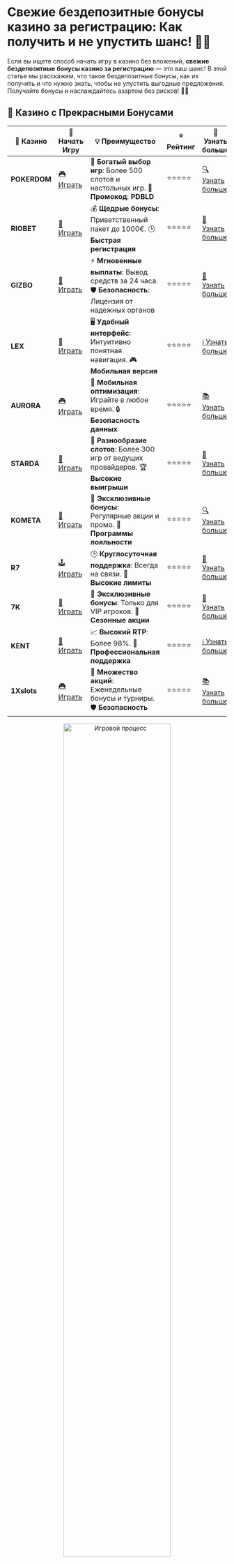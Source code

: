 # Свежие бездепозитные бонусы казино за регистрацию: Как получить и не упустить шанс! 🎁🎉

Если вы ищете способ начать игру в казино без вложений, **свежие бездепозитные бонусы казино за регистрацию** — это ваш шанс! В этой статье мы расскажем, что такое бездепозитные бонусы, как их получить и что нужно знать, чтобы не упустить выгодные предложения. Получайте бонусы и наслаждайтесь азартом без рисков! 💸✨

## 🌟 Казино с Прекрасными Бонусами

| 🎲 **Казино** | 🔗 **Начать Игру** | 💡 **Преимущество** | ⭐ **Рейтинг** | 🔗 **Узнать больше** |
|--------------|---------------------|---------------------|----------------|----------------------|
| **POKERDOM**  | [🎮 Играть](https://brandplay.link/4k77v2yx) | 🎉 **Богатый выбор игр**: Более 500 слотов и настольных игр. 🎁 **Промокод**: **PDBLD** | ⭐⭐⭐⭐⭐ | [🔍 Узнать больше](https://brandplay.link/4k77v2yx) |
| **RIOBET**    | [🎰 Играть](https://brandplay.link/7xBLTPyj) | 💰 **Щедрые бонусы**: Приветственный пакет до 1000€. 🕒 **Быстрая регистрация** | ⭐⭐⭐⭐⭐ | [📖 Узнать больше](https://brandplay.link/7xBLTPyj) |
| **GIZBO**     | [🎲 Играть](https://brandplay.link/bprXw4YV) | ⚡ **Мгновенные выплаты**: Вывод средств за 24 часа. 🛡️ **Безопасность**: Лицензия от надежных органов | ⭐⭐⭐⭐⭐ | [📝 Узнать больше](https://brandplay.link/bprXw4YV) |
| **LEX**       | [🤑 Играть](https://brandplay.link/zW4hdDFV) | 🖥️ **Удобный интерфейс**: Интуитивно понятная навигация. 🎮 **Мобильная версия** | ⭐⭐⭐⭐⭐ | [ℹ️ Узнать больше](https://brandplay.link/zW4hdDFV) |
| **AURORA**    | [🎮 Играть](https://10trafic-stat2.com/click/668546556bcc6313411604bd/6766/13032/subaccount) | 📱 **Мобильная оптимизация**: Играйте в любое время. 🔒 **Безопасность данных** | ⭐⭐⭐⭐⭐ | [📚 Узнать больше](https://10trafic-stat2.com/click/668546556bcc6313411604bd/6766/13032/subaccount) |
| **STARDА**    | [🎯 Играть](https://brandplay.link/fB7xwRFL) | 🎰 **Разнообразие слотов**: Более 300 игр от ведущих провайдеров. 🏆 **Высокие выигрыши** | ⭐⭐⭐⭐⭐ | [🔎 Узнать больше](https://brandplay.link/fB7xwRFL) |
| **KOMETA**    | [🎰 Играть](https://brandplay.link/8ZymQJV8) | 🎁 **Эксклюзивные бонусы**: Регулярные акции и промо. 🔄 **Программы лояльности** | ⭐⭐⭐⭐⭐ | [🔍 Узнать больше](https://brandplay.link/8ZymQJV8) |
| **R7**        | [🕹️ Играть](https://brandplay.link/bMd3Yjsw) | 🕒 **Круглосуточная поддержка**: Всегда на связи. 💸 **Высокие лимиты** | ⭐⭐⭐⭐⭐ | [📖 Узнать больше](https://brandplay.link/bMd3Yjsw) |
| **7K**        | [🎲 Играть](https://brandplay.link/BvQyFShp) | 🌟 **Эксклюзивные бонусы**: Только для VIP игроков. 🎉 **Сезонные акции** | ⭐⭐⭐⭐⭐ | [📝 Узнать больше](https://brandplay.link/BvQyFShp) |
| **KENT**      | [🤑 Играть](https://brandplay.link/Fv2WP3js) | 📈 **Высокий RTP**: Более 98%. 💼 **Профессиональная поддержка** | ⭐⭐⭐⭐⭐ | [ℹ️ Узнать больше](https://brandplay.link/Fv2WP3js) |
| **1Xslots**   | [🎮 Играть](https://brandplay.link/hSB1khtr) | 🎉 **Множество акций**: Еженедельные бонусы и турниры. 🛡️ **Безопасность** | ⭐⭐⭐⭐⭐ | [📚 Узнать больше](https://brandplay.link/hSB1khtr) |

<div align="center"> <img src="https://i.pinimg.com/originals/1d/b3/25/1db325483acbe642c6d4e6fdd73a4988.gif" alt="Игровой процесс" width="70%"> </div>
---

## 🚀 Быстрые Выигрыши и Поддержка

| 🎲 **Казино** | 🔗 **Начать Игру** | 💡 **Преимущество** | ⭐ **Рейтинг** | 🔗 **Узнать больше** |
|--------------|---------------------|---------------------|----------------|----------------------|
| **GAMA**      | [🎯 Играть](https://brandplay.link/j6NMKsDz) | 🔍 **Интуитивный интерфейс**: Легкость использования. 🏅 **Престижные турниры** | ⭐⭐⭐⭐☆ | [🔎 Узнать больше](https://brandplay.link/j6NMKsDz) |
| **ONION**     | [🎰 Играть](https://brandplay.link/zBGRVpQ9) | 🤑 **Низкие ставки**: Идеально для начинающих. 🔄 **Быстрые выводы** | ⭐⭐⭐⭐☆ | [🔍 Узнать больше](https://brandplay.link/zBGRVpQ9) |
| **ЧЕМПИОН**   | [🕹️ Играть](https://temon-gter.cfd/go/lRq?p80412p304504pcc44t17455) | 🏅 **Лояльная программа**: Награды за активность. 🎁 **Ежемесячные бонусы** | ⭐⭐⭐⭐☆ | [📖 Узнать больше](https://temon-gter.cfd/go/lRq?p80412p304504pcc44t17455) |
| **VAVADA**    | [🎲 Играть](https://vavadapartner.pro/?promo=ea5c9275-6854-4505-94fc-95ab18221945-linkb2) | 🚀 **Быстрая регистрация**: Начните играть мгновенно. 🔐 **Безопасные транзакции** | ⭐⭐⭐⭐☆ | [📝 Узнать больше](https://vavadapartner.pro/?promo=ea5c9275-6854-4505-94fc-95ab18221945-linkb2) |
| **FRIENDS**   | [🤑 Играть](https://gofriends.mba/linkb2) | 🤝 **Социальные игры**: Играйте с друзьями. 🌐 **Мультиплатформенность** | ⭐⭐⭐⭐☆ | [ℹ️ Узнать больше](https://gofriends.mba/linkb2) |
| **1WIN**      | [🎮 Играть](https://brandplay.link/smXVpBbG) | 🏆 **Спортивные ставки**: Широкий выбор видов спорта. 💵 **Высокие коэффициенты** | ⭐⭐⭐⭐☆ | [📚 Узнать больше](https://brandplay.link/smXVpBbG) |
| **DRIP**      | [🎯 Играть](https://drp-ircp01.com/c07e6a3db) | 🌐 **Инновационные игры**: Новейшие игровые технологии. 🛡️ **Высокая безопасность** | ⭐⭐⭐⭐☆ | [🔎 Узнать больше](https://drp-ircp01.com/c07e6a3db) |
| **JOYCASINO** | [🎰 Играть](https://rpc30.call2me.pro/?/ru/registration?apkpop=0&partner=p24970p3291217pc98f) | 🎁 **Приятные бонусы**: Ежедневные акции и подарки. 🕹️ **Разнообразие игр** | ⭐⭐⭐⭐☆ | [🔍 Узнать больше](https://rpc30.call2me.pro/?/ru/registration?apkpop=0&partner=p24970p3291217pc98f) |
| **PLAYFORTUNA** | [🎮 Играть](https://fortunapromo.net/alt/playfortuna/registration?0dc4a9362a71feb7e3f165fb8e766f70) | 🎉 **Регулярные акции**: Бонусы, фриспины и многое другое. 🏅 **Турниры** | ⭐⭐⭐⭐☆ | [📚 Узнать больше](https://fortunapromo.net/alt/playfortuna/registration?0dc4a9362a71feb7e3f165fb8e766f70) |
| **SYKAA**     | [🤑 Играть](https://s-two-way.com/?source=linkb2&pid=30697) | 💸 **Доступные ставки**: Идеально для новичков. 🎁 **Щедрые бонусы** | ⭐⭐⭐⭐☆ | [🔍 Узнать больше](https://s-two-way.com/?source=linkb2&pid=30697) |

<div align="center"> <img src="https://i.pinimg.com/originals/1d/b3/25/1db325483acbe642c6d4e6fdd73a4988.gif" alt="Игровой процесс" width="70%"> </div>

![Бездепозитные бонусы](https://i.pinimg.com/originals/a9/29/6e/a9296ea1cf6a7c20a985e593451f0323.png)

## Что такое бездепозитные бонусы казино?

**Бездепозитный бонус** — это бонус, который казино предоставляет новым игрокам без необходимости делать депозит. Это означает, что вы можете начать играть и выигрывать реальные деньги, не рискуя собственными средствами. Такие бонусы бывают разных форматов: бесплатные вращения, бонусные деньги или фриспины на определённые игровые автоматы.

## Как получить бездепозитные бонусы за регистрацию?

Получить **свежие бездепозитные бонусы казино за регистрацию** проще, чем кажется. Вот несколько шагов, чтобы не упустить эту возможность:

1. **Выберите казино**: Найдите онлайн-казино, которое предлагает бездепозитные бонусы. Проверьте лицензии и отзывы, чтобы убедиться в надёжности платформы.
2. **Зарегистрируйтесь**: Пройдите процесс регистрации, указав все необходимые данные. Важно помнить, что для получения бонуса необходимо быть новым пользователем.
3. **Активируйте бонус**: Некоторые казино требуют ввода специального промокода или подтверждения бонуса через email. Убедитесь, что вы активировали бонус сразу после регистрации.
4. **Используйте бонус**: После получения бездепозитного бонуса вы можете использовать его для игры на определённых слотах или других играх, в зависимости от условий казино.

## Преимущества бездепозитных бонусов

**Свежие бездепозитные бонусы казино за регистрацию** имеют несколько ключевых преимуществ:

- **Без риска для вашего кошелька**: Вы можете начать играть, не рискуя своими деньгами.
- **Идеально для новичков**: Это отличный способ познакомиться с игрой и платформой без финансовых обязательств.
- **Тренировка и тестирование**: Вы можете использовать бонусные средства для тестирования разных игр, не переживая о возможных потерях.
- **Выигрыш без вложений**: Даже если бонус не большой, он даёт шанс выиграть реальные деньги, не делая депозит.

## Виды бездепозитных бонусов

**Свежие бездепозитные бонусы** бывают разных типов, и вот некоторые из них:

- **Бесплатные вращения (фриспины)**: Казино предоставляет бесплатные вращения на определённые игровые автоматы. Вы можете выиграть реальные деньги, не вкладываясь в игру.
- **Бонусные деньги**: Некоторые казино предлагают бездепозитные бонусы в виде бонусных средств, которые можно использовать для ставок на любых играх.
- **Кэшбэк**: Иногда казино предоставляет бонусы в виде возврата части проигранных средств.
- **Бонусы на фриспины**: Иногда бонусы в виде фриспинов могут быть связаны с определёнными играми, где у вас есть шанс выиграть большую сумму.

## Как использовать бездепозитные бонусы?

Чтобы максимально эффективно использовать **свежие бездепозитные бонусы казино за регистрацию**, следуйте этим рекомендациям:

- **Читайте условия**: Всегда внимательно изучайте условия бонуса. Обратите внимание на требования по ставкам (вейджер) и лимиты вывода средств.
- **Используйте бонусы на самые выгодные игры**: Некоторые игры могут приносить большее количество выигрышей при использовании бездепозитного бонуса.
- **Не торопитесь**: Играйте спокойно и не спешите, чтобы не ошибиться в использовании бонусных средств.
- **Не забывайте о сроках**: Бездепозитные бонусы могут иметь ограничения по времени, так что не забывайте использовать их до истечения срока действия.

## Советы по получению бездепозитных бонусов

- **Следите за акциями**: Многие онлайн-казино регулярно обновляют свои предложения по бездепозитным бонусам, так что следите за новыми акциями.
- **Промокоды**: Иногда для получения бездепозитных бонусов требуется использовать промокод. Обязательно ищите актуальные коды на сайтах с бонусами.
- **Регистрация через партнёрские сайты**: Некоторые партнёрские сайты казино предлагают эксклюзивные бездепозитные бонусы, которые недоступны на официальных сайтах казино.

## Заключение

**Свежие бездепозитные бонусы казино за регистрацию** — это отличная возможность для новичков испытать азарт без риска и потерь. Вы можете начать свою игровую карьеру с бесплатных вращений или бонусных средств и получить шанс на выигрыш. 💰✨

Не забывайте, что такие бонусы — это не только возможность бесплатно попробовать игры, но и шанс выиграть реальные деньги. Играйте ответственно, следите за акциями и наслаждайтесь азартом! Удачи вам! 🍀🎉
